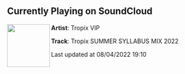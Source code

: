 ## Currently Playing on SoundCloud

[<img align="left" width="100" src="https://i1.sndcdn.com/artworks-EFycJO20ITZSPoyt-i9FONg-t500x500.jpg">](https://soundcloud.com/tropixvip/summermix2022)

**Artist**: Tropix VIP 

**Track**: Tropix SUMMER SYLLABUS MIX 2022

Last updated at 08/04/2022 19:10
